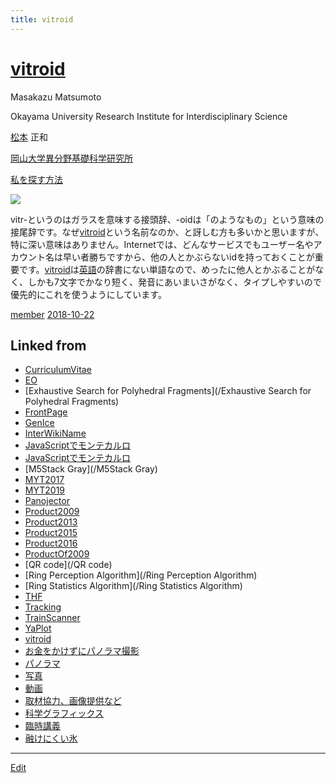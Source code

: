 ```yaml
---
title: vitroid
---
```

# [vitroid](/vitroid)


Masakazu Matsumoto

Okayama University Research Institute for Interdisciplinary Science

[松本](/松本) 正和

[岡山大学異分野基礎科学研究所](/岡山大学異分野基礎科学研究所)

[私を探す方法](/Tracking)

![](https://lh3.googleusercontent.com/-SaMpA8VH7Dk/AAAAAAAAAAI/AAAAAAAAApA/5UGpkOZM6aQ/photo.jpg)

vitr-というのはガラスを意味する接頭辞、-oidは「のようなもの」という意味の接尾辞です。なぜ[vitroid](/vitroid)という名前なのか、と訝しむ方も多いかと思いますが、特に深い意味はありません。Internetでは、どんなサービスでもユーザー名やアカウント名は早い者勝ちですから、他の人とかぶらないidを持っておくことが重要です。[vitroid](/vitroid)は[英語](/英語)の辞書にない単語なので、めったに他人とかぶることがなく、しかも7文字でかなり短く、発音にあいまいさがなく、タイプしやすいので優先的にこれを使うようにしています。

[member](/member) [2018-10-22](/2018-10-22) 



## Linked from

* [CurriculumVitae](/CurriculumVitae)
* [EO](/EO)
* [Exhaustive Search for Polyhedral Fragments](/Exhaustive Search for Polyhedral Fragments)
* [FrontPage](/FrontPage)
* [GenIce](/GenIce)
* [InterWikiName](/InterWikiName)
* [JavaScriptでモンテカルロ](/JavaScriptでモンテカルロ)
* [JavaScriptでモンテカルロ](/JavaScriptでモンテカルロ)
* [M5Stack Gray](/M5Stack Gray)
* [MYT2017](/MYT2017)
* [MYT2019](/MYT2019)
* [Panojector](/Panojector)
* [Product2009](/Product2009)
* [Product2013](/Product2013)
* [Product2015](/Product2015)
* [Product2016](/Product2016)
* [ProductOf2009](/ProductOf2009)
* [QR code](/QR code)
* [Ring Perception Algorithm](/Ring Perception Algorithm)
* [Ring Statistics Algorithm](/Ring Statistics Algorithm)
* [THF](/THF)
* [Tracking](/Tracking)
* [TrainScanner](/TrainScanner)
* [YaPlot](/YaPlot)
* [vitroid](/vitroid)
* [お金をかけずにパノラマ撮影](/お金をかけずにパノラマ撮影)
* [パノラマ](/パノラマ)
* [写真](/写真)
* [動画](/動画)
* [取材協力、画像提供など](/取材協力、画像提供など)
* [科学グラフィックス](/科学グラフィックス)
* [臨時講義](/臨時講義)
* [融けにくい氷](/融けにくい氷)


----

[Edit](https://github.com/vitroid/vitroid.github.io/edit/master/MD/vitroid.md)

